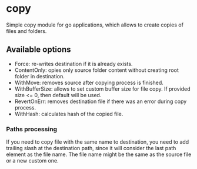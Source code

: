 # copy
Simple copy module for go applications, which allows to create copies of files and folders.

## Available options

- Force: re-writes destination if it is already exists.
- ContentOnly: opies only source folder content without creating root folder in destination.
- WithMove: removes source after copying process is finished.
- WithBufferSize: allows to set custom buffer size for file copy. If provided size <= 0, then default will be used.
- RevertOnErr: removes destination file if there was an error during copy process.
- WithHash: calculates hash of the copied file.

### Paths processing
If you need to copy file with the same name to destination, you need to add trailing slash at the destination path, since it will consider the last path element as the file name. The file name might be the same as the source file or a new custom one.
